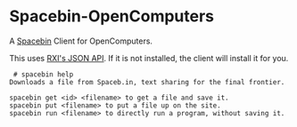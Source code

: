 # Spacebin-OpenComputers
A [Spacebin](https://github.com/spacebin-org/spacebin) Client for OpenComputers.

This uses [RXI's JSON API](https://github.com/rxi/json.lua). If it is not installed, the client will install it for you.
```
 # spacebin help
Downloads a file from Spaceb.in, text sharing for the final frontier.

spacebin get <id> <filename> to get a file and save it.
spacebin put <filename> to put a file up on the site.
spacebin run <filename> to directly run a program, without saving it.
```

